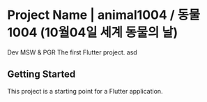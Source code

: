 # Project Name | animal1004 / 동물1004 (10월04일 세계 동물의 날)
Dev MSW & PGR
The first Flutter project.
asd
## Getting Started

This project is a starting point for a Flutter application.
